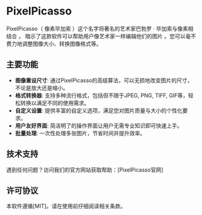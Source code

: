 # PixelPicasso

PixelPicasso（ 像素毕加索 ）这个名字将著名的艺术家巴勃罗 · 毕加索与像素相结合 ， 暗示了这款软件可以帮助用户像艺术家一样编辑他们的图片 。您可以毫不费力地调整图像大小、转换图像格式等。

## 主要功能
- **图像重设尺寸**: 通过PixelPicasso的高级算法，可以无损地改变图片的尺寸，不论是放大还是缩小。
- **格式转换器**: 支持多种流行格式，包括但不限于JPEG, PNG, TIFF, GIF等，轻松转换以满足不同的使用需求。
- **自定义设置**: 提供丰富的自定义选项，满足您对图片质量与大小的个性化要求。
- **用户友好界面**: 简洁明了的操作界面让用户无需专业知识即可快速上手。
- **批量处理**: 一次性处理多张图片，节省时间并提升效率。

## 技术支持
遇到任何问题？访问我们的官方网站获取帮助：[PixelPicasso官网]

## 许可协议
本软件遵循[MIT]。请在使用前仔细阅读相关条款。

[//]: # (感谢您选择PixelPicasso，让我们一起开启图像编辑的无限可能！)

